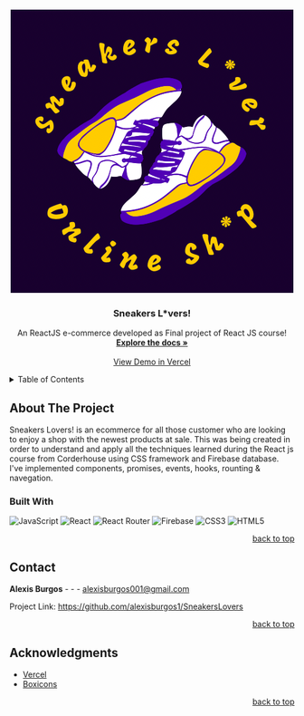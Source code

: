 <a name="readme-top"></a>
<!-- PROJECT LOGO -->
<br />
<div align="center">
  <a href="https://github.com/alexisburgos1/SneakerLover">
    <img src="./src/img/sneakers_lover.png" alt="Logo">
  </a>

  <h3 align="center">Sneakers L*vers!</h3>

  <p align="center">
    An ReactJS e-commerce developed as Final project of React JS course!
    <br />
    <a href="https://github.com/alexisburgos1/SneakerLover"><strong>Explore the docs »</strong></a>
    <br />
    <br />
    <a href="https://sneakers-lover.vercel.app/">View Demo in Vercel</a>
    
  </p>
</div>



<!-- TABLE OF CONTENTS -->
<details>
  <summary>Table of Contents</summary>
  <ol>
    <li>
      <a href="#about-the-project">About The Project</a>
      <ul>
        <li><a href="#built-with">Built With</a></li>
      </ul>
    </li>
    <li><a href="#contact">Contact</a></li>
    <li><a href="#acknowledgments">Acknowledgments</a></li>
  </ol>
</details>



<!-- ABOUT THE PROJECT -->
## About The Project



Sneakers Lovers! is an ecommerce for all those customer who are looking to enjoy a shop with the newest products at sale.
This was being created in order to understand and apply all the techniques learned during the React js course from Corderhouse using  CSS framework and Firebase database. I've implemented components, promises, events, hooks, rounting & navegation.





### Built With


![JavaScript](https://img.shields.io/badge/javascript-%23323330.svg?style=for-the-badge&logo=javascript&logoColor=%23F7DF1E)
![React](https://img.shields.io/badge/react-%2320232a.svg?style=for-the-badge&logo=react&logoColor=%2361DAFB)
![React Router](https://img.shields.io/badge/React_Router-CA4245?style=for-the-badge&logo=react-router&logoColor=white)
![Firebase](https://img.shields.io/badge/Firebase-039BE5?style=for-the-badge&logo=Firebase&logoColor=white)
![CSS3](https://img.shields.io/badge/css3-%231572B6.svg?style=for-the-badge&logo=css3&logoColor=white)
![HTML5](https://img.shields.io/badge/html5-%23E34F26.svg?style=for-the-badge&logo=html5&logoColor=white)

<p align="right"><a href="#readme-top">back to top</a></p>



<!-- USAGE EXAMPLES -->



<!-- CONTACT -->
## Contact

<strong>Alexis Burgos</strong> - <a href="https://www.linkedin.com/in/alexis-burgos-7a9b4315b/" target="blank"></a> - <a href="https://github.com/alexisburgos1/SneakerLover" target="blank"></a> - alexisburgos001@gmail.com

Project Link: https://github.com/alexisburgos1/SneakersLovers

<p align="right"><a href="#readme-top">back to top</a></p>



<!-- ACKNOWLEDGMENTS -->
## Acknowledgments




* [Vercel](https://vercel.com/)
* [Boxicons](https://boxicons.com/)


<p align="right"><a href="#readme-top">back to top</a></p>

